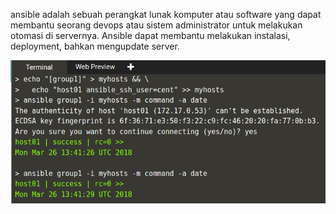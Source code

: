 ansible adalah sebuah perangkat lunak komputer atau software yang dapat membantu seorang devops atau sistem administrator untuk melakukan otomasi di servernya. Ansible dapat membantu melakukan instalasi, deployment, bahkan mengupdate server.

**![alt text](ScreenshotAnasible.png "konfigurasi CentoOS dengan Ansible")**
